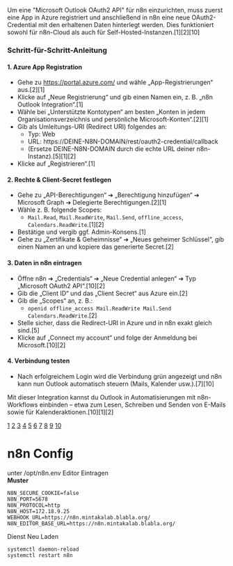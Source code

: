Um eine "Microsoft Outlook OAuth2 API" für n8n einzurichten, muss zuerst eine App in Azure registriert und anschließend in n8n eine neue OAuth2-Credential mit den erhaltenen Daten hinterlegt werden. Dies funktioniert sowohl für n8n-Cloud als auch für Self-Hosted-Instanzen.[1][2][10]

### Schritt-für-Schritt-Anleitung

#### 1. Azure App Registration
- Gehe zu https://portal.azure.com/ und wähle „App-Registrierungen“ aus.[2][1]
- Klicke auf „Neue Registrierung“ und gib einen Namen ein, z. B. „n8n Outlook Integration“.[1]
- Wähle bei „Unterstützte Kontotypen“ am besten „Konten in jedem Organisationsverzeichnis und persönliche Microsoft-Konten“.[2][1]
- Gib als Umleitungs-URI (Redirect URI) folgendes an:
  - Typ: Web
  - URL: https://DEINE-N8N-DOMAIN/rest/oauth2-credential/callback
  - (Ersetze DEINE-N8N-DOMAIN durch die echte URL deiner n8n-Instanz).[5][1][2]
- Klicke auf „Registrieren“.[1]

#### 2. Rechte & Client-Secret festlegen
- Gehe zu „API-Berechtigungen“ ➔ „Berechtigung hinzufügen“ ➔ Microsoft Graph ➔ Delegierte Berechtigungen.[2][1]
- Wähle z. B. folgende Scopes:
  - `Mail.Read`, `Mail.ReadWrite`, `Mail.Send`, `offline_access`, `Calendars.ReadWrite`.[1][2]
- Bestätige und vergib ggf. Admin-Konsens.[1]
- Gehe zu „Zertifikate & Geheimnisse“ ➔ „Neues geheimer Schlüssel“, gib einen Namen an und kopiere das generierte Secret.[2]

#### 3. Daten in n8n eintragen
- Öffne n8n ➔ „Credentials“ ➔ „Neue Credential anlegen“ ➔ Typ „Microsoft OAuth2 API“.[10][2]
- Gib die „Client ID“ und das „Client Secret“ aus Azure ein.[2]
- Gib die „Scopes“ an, z. B.:  
  - `openid offline_access Mail.ReadWrite Mail.Send Calendars.ReadWrite`.[2]
- Stelle sicher, dass die Redirect-URI in Azure und in n8n exakt gleich sind.[5]
- Klicke auf „Connect my account“ und folge der Anmeldung bei Microsoft.[10][2]

#### 4. Verbindung testen
- Nach erfolgreichem Login wird die Verbindung grün angezeigt und n8n kann nun Outlook automatisch steuern (Mails, Kalender usw.).[7][10]

Mit dieser Integration kannst du Outlook in Automatisierungen mit n8n-Workflows einbinden – etwa zum Lesen, Schreiben und Senden von E-Mails sowie für Kalenderaktionen.[10][1][2]

[1](https://www.scribd.com/document/898491862/Outlook-API-n8n-Setup-Guide)
[2](https://docs.n8n.io/integrations/builtin/credentials/microsoft/)
[3](https://www.youtube.com/watch?v=Rh_GuNtgq-U)
[4](https://www.youtube.com/watch?v=aqr_PwR1Sgc)
[5](https://community.n8n.io/t/microsoft-outlook-oauth2-error/83168)
[6](https://www.youtube.com/watch?v=4CCtuXVtDt8)
[7](https://www.youtube.com/watch?v=h7BLVKh7yzc)
[8](https://docs.n8n.io/integrations/builtin/app-nodes/n8n-nodes-base.microsoftoutlook/)
[9](https://community.latenode.com/t/troubleshooting-outlook-smtp-authentication-in-n8n/14657)
[10](https://n8n.io/workflows/6226-automate-daily-outlook-calendar-digests-to-microsoft-teams/)


# n8n Config
unter /opt/n8n.env Editor Eintragen\
**Muster**
```
N8N_SECURE_COOKIE=false
N8N_PORT=5678
N8N_PROTOCOL=http
N8N_HOST=172.18.9.25
WEBHOOK_URL=https://n8n.mintakalab.blabla.org/
N8N_EDITOR_BASE_URL=https://n8n.mintakalab.blabla.org/
```
Dienst Neu Laden
```
systemctl daemon-reload
systemctl restart n8n
```

